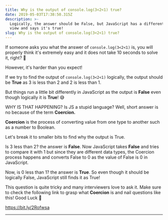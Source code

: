 ```yaml
---
title: Why is the output of console.log(3<2<1) true?
date: 2019-05-03T17:38:50.315Z
description: >-
  Logically, the answer should be False, but JavaScript has a different point of
  view and says it's true! 
slug: Why is the output of console.log(3<2<1) true?
---
```

If someone asks you what the answer of `console.log(3<2<1)` is, you will properly think it's extremely easy and it does not take 10 seconds to solve it, right? 👀 

However, it's harder than you expect!

If we try to find the output of `console.log(3<2<1)` logically, the output should be **True** as 3 is less than 2 and 2 is less than 1. 

But things run a little bit differently in JavaScript as the output is **False** even though logically it is **True**! 😅

WHY IS THAT HAPPENING? Is JS a stupid language? Well, short answer is no because of the term **Coercion.**

**Coercion** is the process of converting value from one type to another such as a number to Boolean. 

Let's break it to smaller bits to find why the output is True. 

Is 3 less than 2? the answer is **False**. Now JavaScript takes **False** and tries to compare it with 1 but since they are different data types, the Coercion process happens and converts False to 0 as the value of False is 0 in JavaScript. 

Now, is 0 less than 1? the answer is **True**. So even though it should be logically False, JavaScript still finds it as True!

This question is quite tricky and many interviewers love to ask it. Make sure to check the following link to grasp what **Coercion** is and nail questions like this! Good Luck 💓

https://bit.ly/2Rofwsa



- - -
